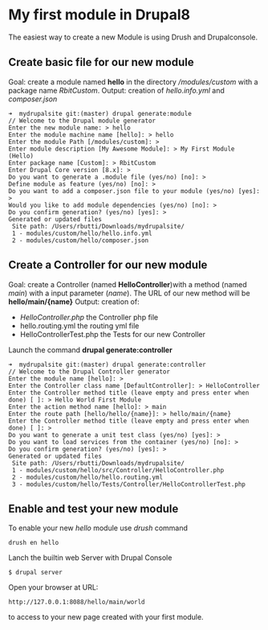 My first module in Drupal8
==========================


The easiest way to create a new Module is using Drush and Drupalconsole.

Create basic file for our new module
------------------------------------

Goal: create a module named **hello** in the directory _/modules/custom_ with a package name _RbitCustom_.
Output: creation of _hello.info.yml_ and _composer.json_

    ➜  mydrupalsite git:(master) drupal generate:module
    // Welcome to the Drupal module generator
    Enter the new module name: > hello
    Enter the module machine name [hello]: > hello
    Enter the module Path [/modules/custom]: >
    Enter module description [My Awesome Module]: > My First Module (Hello)
    Enter package name [Custom]: > RbitCustom
    Enter Drupal Core version [8.x]: >
    Do you want to generate a .module file (yes/no) [no]: >
    Define module as feature (yes/no) [no]: >
    Do you want to add a composer.json file to your module (yes/no) [yes]: >
    Would you like to add module dependencies (yes/no) [no]: >
    Do you confirm generation? (yes/no) [yes]: >
    Generated or updated files
     Site path: /Users/rbutti/Downloads/mydrupalsite/
     1 - modules/custom/hello/hello.info.yml
     2 - modules/custom/hello/composer.json

Create a Controller for our new module
--------------------------------------

Goal: create a Controller (named **HelloController**)with a method (named _main_) with a input parameter (_name_). The URL of our new method will be **hello/main/{name}**
Output: creation of:

*  _HelloController.php_ the Controller php file
*  hello.routing.yml the routing yml file
*  HelloControllerTest.php the Tests for our new Controller

Launch the command **drupal generate:controller**

    ➜  mydrupalsite git:(master) drupal generate:controller
    // Welcome to the Drupal Controller generator
    Enter the module name [hello]: >
    Enter the Controller class name [DefaultController]: > HelloController
    Enter the Controller method title (leave empty and press enter when done) [ ]: > Hello World First Module
    Enter the action method name [hello]: > main
    Enter the route path [hello/hello/{name}]: > hello/main/{name}
    Enter the Controller method title (leave empty and press enter when done) [ ]: >
    Do you want to generate a unit test class (yes/no) [yes]: >
    Do you want to load services from the container (yes/no) [no]: >
    Do you confirm generation? (yes/no) [yes]: >
    Generated or updated files
     Site path: /Users/rbutti/Downloads/mydrupalsite/
     1 - modules/custom/hello/src/Controller/HelloController.php
     2 - modules/custom/hello/hello.routing.yml
     3 - modules/custom/hello/Tests/Controller/HelloControllerTest.php

Enable and test your new module
-------------------------------

To enable your new _hello_ module use _drush_ command

    drush en hello

Lanch the builtin web Server with Drupal Console

    $ drupal server

Open your browser at URL:

    http://127.0.0.1:8088/hello/main/world

to access to your new page created with your first module.

